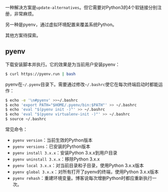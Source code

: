 
一种解决方案是`update-alternatives`。但它需要对Python3的4个软链接分别注册，非常麻烦。

另一种是pyenv，通过虚拟环境配置来覆盖系统Python。

其他方案待探索。

## pyenv

下载安装脚本并执行。它的效果是为当前用户安装pyenv：

```sh
$ curl https://pyenv.run | bash
```

pyenv在`~/.pyenv`目录下。需要通过修改`~/.bashrc`使它在每次终端启动时都能运作：

```sh
$ echo -e '\n#pyenv' >>~/.bashrc
$ echo 'export PATH="$HOME/.pyenv/bin:$PATH"' >> ~/.bashrc
$ echo 'eval "$(pyenv init -)"' >> ~/.bashrc
$ echo 'eval "$(pyenv virtualenv-init -)"' >> ~/.bashrc
$ source ~/.bashrc
```

常见命令：
- `pyenv version`：当前生效的Python版本
- `pyenv versions`：已安装的Python版本
- `pyenv install 3.x.x`：安装Python 3.x.x到用户目录
- `pyenv uninstall 3.x.x`：移除Python 3.x.x
- `pyenv local 3.x.x`：对当前目录和子目录，使用Python 3.x.x版本
- `pyenv global 3.x.x`：对所有打开了pyenv的终端，使用Python 3.x.x版本
- `pyenv rehash`：重建环境变量。博客说每次增删Python时都应重新执行一次。